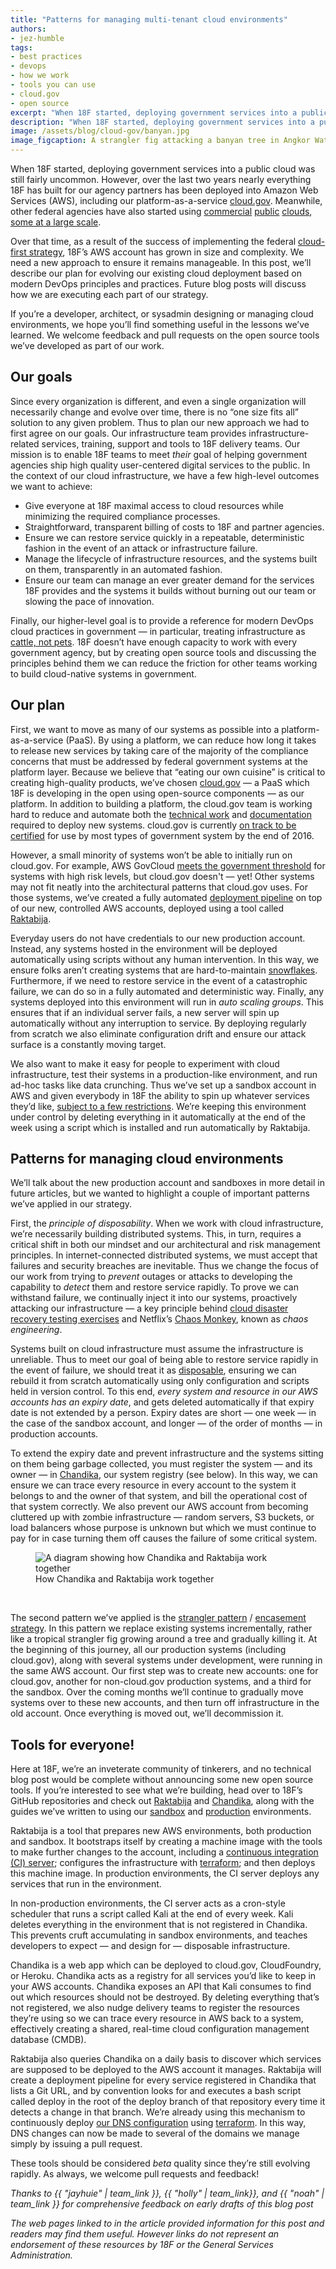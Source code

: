 ```yaml
---
title: "Patterns for managing multi-tenant cloud environments"
authors:
- jez-humble
tags:
- best practices
- devops
- how we work
- tools you can use
- cloud.gov
- open source
excerpt: "When 18F started, deploying government services into a public cloud was still fairly uncommon. However, everything 18F has built has been deployed into Amazon Web Services (AWS), including cloud.gov. Over that time, our AWS account has grown in size and complexity and we needed a new approach to make sure it remains manageable."
description: "When 18F started, deploying government services into a public cloud was still fairly uncommon. However, everything 18F has built has been deployed into Amazon Web Services (AWS), including cloud.gov. Over that time, our AWS account has grown in size and complexity and we needed a new approach to make sure it remains manageable."
image: /assets/blog/cloud-gov/banyan.jpg
image_figcaption: A strangler fig attacking a banyan tree in Angkor Wat. Photo by <a href="https://commons.wikimedia.org/wiki/File:Strangler_Fig_Ta_Prohm_Angkor1315.jpg">Michael Gunther</a>; CC Attribution Share-Alike
---
```

When 18F started, deploying government services into a public cloud was still fairly uncommon. However, over the last two years nearly everything 18F has built for our agency partners has been deployed into Amazon Web Services (AWS), including our platform-as-a-service [cloud.gov](https://cloud.gov/). Meanwhile, other federal agencies have also started using [commercial](https://marketplace.fedramp.gov/#/product/aws-us-eastwest?sort=productName&productNameSearch=amazon) [public](https://marketplace.fedramp.gov/#/product/azure-public-and-government-community-cloud-solution?sort=productName&productNameSearch=azure) [clouds](https://marketplace.fedramp.gov/#/product/google-services?sort=productName&productNameSearch=google), [some at a large scale](https://www.youtube.com/watch?v=Whbed3dAxiU).

Over that time, as a result of the success of implementing the federal [cloud-first strategy](https://obamawhitehouse.archives.gov/sites/default/files/omb/assets/egov_docs/federal-cloud-computing-strategy.pdf), 18F’s AWS account has grown in size and complexity. We need a new approach to ensure it remains manageable. In this post, we’ll describe our plan for evolving our existing cloud deployment based on modern DevOps principles and practices. Future blog posts will discuss how we are executing each part of our strategy.

If you’re a developer, architect, or sysadmin designing or managing cloud environments, we hope you’ll find something useful in the lessons we’ve learned. We welcome feedback and pull requests on the open source tools we’ve developed as part of our work.

Our goals
---------

Since every organization is different, and even a single organization will necessarily change and evolve over time, there is no “one size fits all” solution to any given problem. Thus to plan our new approach we had to first agree on our goals. Our infrastructure team provides infrastructure-related services, training, support and tools to 18F delivery teams. Our mission is to enable 18F teams to meet *their* goal of helping government agencies ship high quality user-centered digital services to the public. In the context of our cloud infrastructure, we have a few high-level outcomes we want to achieve:

-   Give everyone at 18F maximal access to cloud resources while minimizing the required compliance processes.
-   Straightforward, transparent billing of costs to 18F and partner agencies.
-   Ensure we can restore service quickly in a repeatable, deterministic fashion in the event of an attack or infrastructure failure.
-   Manage the lifecycle of infrastructure resources, and the systems built on them, transparently in an automated fashion.
-   Ensure our team can manage an ever greater demand for the services 18F provides and the systems it builds without burning out our team or slowing the pace of innovation.

Finally, our higher-level goal is to provide a reference for modern DevOps cloud practices in government — in particular, treating infrastructure as [cattle, not pets](https://blog.engineyard.com/2014/pets-vs-cattle). 18F doesn’t have enough capacity to work with every government agency, but by creating open source tools and discussing the principles behind them we can reduce the friction for other teams working to build cloud-native systems in government.

Our plan
--------

First, we want to move as many of our systems as possible into a platform-as-a-service (PaaS). By using a platform, we can reduce how long it takes to release new services by taking care of the majority of the compliance concerns that must be addressed by federal government systems at the platform layer. Because we believe that “eating our own cuisine” is critical to creating high-quality products, we’ve chosen [cloud.gov](https://cloud.gov/) — a PaaS which 18F is developing in the open using open-source components — as our platform. In addition to building a platform, the cloud.gov team is working hard to reduce and automate both the [technical work](https://18f.gsa.gov/2015/10/09/cloud-gov-launch/) and [documentation](https://18f.gsa.gov/2016/04/15/compliance-masonry-buildling-a-risk-management-platform/) required to deploy new systems. cloud.gov is currently [on track to be certified](https://18f.gsa.gov/2016/07/18/cloud-gov-full-steam-ahead-fedramp-assessment-process/) for use by most types of government system by the end of 2016.

However, a small minority of systems won’t be able to initially run on cloud.gov. For example, AWS GovCloud [meets the government threshold](https://marketplace.fedramp.gov/#/product/aws-govcloud/versus/aws-govcloud-high?sort=productName&productNameSearch=amazon) for systems with high risk levels, but cloud.gov doesn't — yet! Other systems may not fit neatly into the architectural patterns that cloud.gov uses. For those systems, we’ve created a fully automated [deployment pipeline](http://martinfowler.com/bliki/DeploymentPipeline.html) on top of our new, controlled AWS accounts, deployed using a tool called [Raktabija](https://github.com/18F/raktabija).

Everyday users do not have credentials to our new production account. Instead, any systems hosted in the environment will be deployed automatically using scripts without any human intervention. In this way, we ensure folks aren’t creating systems that are hard-to-maintain [snowflakes](http://martinfowler.com/bliki/SnowflakeServer.html). Furthermore, if we need to restore service in the event of a catastrophic failure, we can do so in a fully automated and deterministic way. Finally, any systems deployed into this environment will run in *auto scaling groups*. This ensures that if an individual server fails, a new server will spin up automatically without any interruption to service. By deploying regularly from scratch we also eliminate configuration drift and ensure our attack surface is a constantly moving target.

We also want to make it easy for people to experiment with cloud infrastructure, test their systems in a production-like environment, and run ad-hoc tasks like data crunching. Thus we’ve set up a sandbox account in AWS and given everybody in 18F the ability to spin up whatever services they’d like, [subject to a few restrictions](https://pages.18f.gov/before-you-ship/infrastructure/sandbox/). We’re keeping this environment under control by deleting everything in it automatically at the end of the week using a script which is installed and run automatically by Raktabija.

Patterns for managing cloud environments
----------------------------------------

We’ll talk about the new production account and sandboxes in more detail in future articles, but we wanted to highlight a couple of important patterns we’ve applied in our strategy.

First, the *principle of disposability*. When we work with cloud infrastructure, we’re necessarily building distributed systems. This, in turn, requires a critical shift in both our mindset and our architectural and risk management principles. In internet-connected distributed systems, we must accept that failures and security breaches are inevitable. Thus we change the focus of our work from trying to *prevent* outages or attacks to developing the capability to *detect* them and restore service rapidly. To prove we can withstand failure, we continually inject it into our systems, proactively attacking our infrastructure — a key principle behind [cloud disaster recovery testing exercises](http://queue.acm.org/issuedetail.cfm?issue=2367376) and Netflix’s [Chaos Monkey](http://techblog.netflix.com/2012/07/chaos-monkey-released-into-wild.html), known as *chaos engineering*.

Systems built on cloud infrastructure must assume the infrastructure is unreliable. Thus to meet our goal of being able to restore service rapidly in the event of failure, we should treat it as [disposable](http://chadfowler.com/2013/06/23/immutable-deployments.html), ensuring we can rebuild it from scratch automatically using only configuration and scripts held in version control. To this end, *every system and resource in our AWS accounts has an expiry date*, and gets deleted automatically if that expiry date is not extended by a person. Expiry dates are short — one week — in the case of the sandbox account, and longer — of the order of months — in production accounts.

To extend the expiry date and prevent infrastructure and the systems sitting on them being garbage collected, you must register the system — and its owner — in [Chandika](https://github.com/18F/chandika), our system registry (see below). In this way, we can ensure we can trace every resource in every account to the system it belongs to and the owner of that system, and bill the operational cost of that system correctly. We also prevent our AWS account from becoming cluttered up with zombie infrastructure — random servers, S3 buckets, or load balancers whose purpose is unknown but which we must continue to pay for in case turning them off causes the failure of some critical system.

<figure>
  <img alt="A diagram showing how Chandika and Raktabija work together" src="{{ site.baseurl }}/assets/blog/cloud-gov/chandika-raktabija.jpg">
  <figcaption>How Chandika and Raktabija work together</figcaption>
</figure><br>

The second pattern we’ve applied is the [strangler pattern](http://martinfowler.com/bliki/StranglerApplication.html) / [encasement strategy](https://18f.gsa.gov/2014/09/08/the-encasement-strategy-on-legacy-systems-and-the/). In this pattern we replace existing systems incrementally, rather like a tropical strangler fig growing around a tree and gradually killing it. At the beginning of this journey, all our production systems (including cloud.gov), along with several systems under development, were running in the same AWS account. Our first step was to create new accounts: one for cloud.gov, another for non-cloud.gov production systems, and a third for the sandbox. Over the coming months we’ll continue to gradually move systems over to these new accounts, and then turn off infrastructure in the old account. Once everything is moved out, we’ll decommission it.

Tools for everyone!
-------------------

Here at 18F, we’re an inveterate community of tinkerers, and no technical blog post would be complete without announcing some new open source tools. If you’re interested to see what we’re building, head over to 18F’s GitHub repositories and check out [Raktabija](https://github.com/18F/raktabija) and [Chandika](https://github.com/18F/chandika), along with the guides we’ve written to using our [sandbox](https://pages.18f.gov/before-you-ship/infrastructure/sandbox/) and [production](https://pages.18f.gov/before-you-ship/infrastructure/aws/) environments.

Raktabija is a tool that prepares new AWS environments, both production and sandbox. It bootstraps itself by creating a machine image with the tools to make further changes to the account, including a [continuous integration (CI) server](https://www.go.cd/); configures the infrastructure with [terraform](https://www.terraform.io/); and then deploys this machine image. In production environments, the CI server deploys any services that run in the environment.

In non-production environments, the CI server acts as a cron-style scheduler that runs a script called Kali at the end of every week. Kali deletes everything in the environment that is not registered in Chandika. This prevents cruft accumulating in sandbox environments, and teaches developers to expect — and design for — disposable infrastructure.

Chandika is a web app which can be deployed to cloud.gov, CloudFoundry, or Heroku. Chandika acts as a registry for all services you’d like to keep in your AWS accounts. Chandika exposes an API that Kali consumes to find out which resources should not be destroyed. By deleting everything that’s not registered, we also nudge delivery teams to register the resources they’re using so we can trace every resource in AWS back to a system, effectively creating a shared, real-time cloud configuration management database (CMDB).

Raktabija also queries Chandika on a daily basis to discover which services are supposed to be deployed to the AWS account it manages. Raktabija will create a deployment pipeline for every service registered in Chandika that lists a Git URL, and by convention looks for and executes a bash script called deploy in the root of the deploy branch of that repository every time it detects a change in that branch. We’re already using this mechanism to continuously deploy [our DNS configuration](https://github.com/18F/dns) using [terraform](https://www.terraform.io/). In this way, DNS changes can now be made to several of the domains we manage simply by issuing a pull request.

These tools should be considered *beta* quality since they’re still evolving rapidly. As always, we welcome pull requests and feedback!

*Thanks to {{ "jayhuie" | team_link }}, {{ "holly" | team_link}}, and {{ "noah" | team_link }} for comprehensive feedback on early drafts of this blog post*

*The web pages linked to in the article provided information for this post and readers may find them useful. However links do not represent an endorsement of these resources by 18F or the General Services Administration.*
